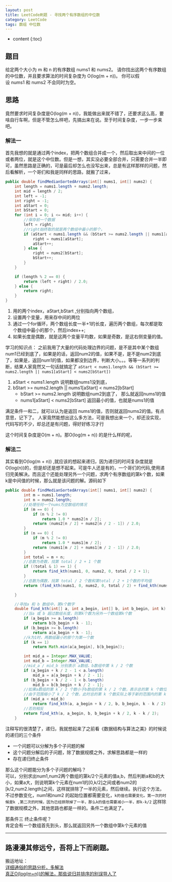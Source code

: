 ```yaml
---
layout: post
title: LeetCode刷题 - 寻找两个有序数组的中位数
category: LeetCode
tags: 数组 中位数
---
```

* content
{:toc}

## 题目
给定两个大小为 m 和 n 的有序数组 nums1 和 nums2。
请你找出这两个有序数组的中位数，并且要求算法的时间复杂度为 O(log(m + n))。
你可以假设 nums1 和 nums2 不会同时为空。

## 思路
竟然要求时间复杂度是O(log(m + n))，我能做出来就不错了，还要求这么高，要啥自行车啊，但是不管怎么样吧，先搞出来在说。至于时间复杂度，一步一步来吧。
### 解法一
首先我想的就是通过两个index，把两个数组合并成一个，然后取出来中间的一位或者两位，就是这个中位数。但是一想，其实没必要全部合并，只需要合并一半即可，虽然思路是正确的，可是最后却怎么也没写出来，总是有这样那样的问题，然后看解析，一个哥们和我是同样的思路，就搬了过来，
```java
public double findMedianSortedArrays(int[] nums1, int[] nums2) {
    int length = nums1.length + nums2.length;
    int mid = length / 2;
    int left = -1;
    int right = -1;
    int aStart = 0;
    int bStart = 0;
    for (int i = 0; i <= mid; i++) {
        //保存前一个数据
        left = right;
        //right始终取的就是两个数组中最小的那个，
        if (aStart < nums1.length && (bStart >= nums2.length || nums1[aStart] < nums2[bStart])) {
            right = nums1[aStart];
            aStart++;
        } else {
            right = nums2[bStart];
            bStart++;
        }
    }

    if (length % 2 == 0) {
        return (left + right) / 2.0;
    } else {
        return right;
    }
}
```
1. 用的两个index，aStart,bStart ,分别指向两个数组，
2. 设置两个变量，用来存中间的两位
3. 通过一个for循环，两个数组长度一半+1的长度，遍历两个数组，每次都是取个数组中最小的那个，然后index++;
4. 如果长度是偶数，就是这两个变量平均数，如果是奇数，是这右侧变量的值。

学习的知识点：
之前我用了大量的代码处理边界的问题，是不是其中某个数组num1已经到底了，如果是的话，返回num2的值，如果不是，是不是num2到底了，如果是，返回num1的值，如果都没到边界，判断大小。。。等等一系列的判断，结果人家竟然又一句话就搞定了
`aStart < nums1.length && (bStart >= nums2.length || nums1[aStart] < nums2[bStart])`
1. aStart < nums1.length 说明数组nums1没到底，
2. bStart >= nums2.length || nums1[aStart] < nums2[bStart]
    * bStart >= nums2.length 说明数组num2到底了， 那么就返回nums1的值
    * nums1[aStart] < nums2[bStart] 返回最小的值，也就是nums1的值   

满足条件一和二，就可以认为是返回 nums1的值，否则就返回nums2的值。有点意思，记下了。
人家竟然能想出这么多方法，可是我想出来一个，却还没实现，代码写的不少，却总还是有问题，得好好练习才行   

这个时间复杂度是O(m + n)。那O(log(m + n)) 的是什么样的呢，
### 解法二
其实看到O(log(m + n)) ,就应该的想起来递归，因为递归的时间复杂度就是O(log(n))的，但是却还是想不起来。可是牛人还是有的，一个哥们的代码,使用递归完美解决。而且这个还能处理另外一个问题，求两个有序数组的第k个数，如果k是中间值的时候，那么就是该问题的解。源码如下
```java
public double findMedianSortedArrays(int[] nums1, int[] nums2) {
        int m = nums1.length;
        int n = nums2.length;
        //处理任何一个nums为空数组的情况
        if (m == 0) {
            if (n % 2 != 0)
                return 1.0 * nums2[n / 2];
            return (nums2[n / 2] + nums2[n / 2 - 1]) / 2.0;
        }
        if (n == 0) {
            if (m % 2 != 0)
                return 1.0 * nums1[m / 2];
            return (nums1[m / 2] + nums1[m / 2 - 1]) / 2.0;
        }
        int total = m + n;
        //总数为奇数，找第 total / 2 + 1 个数
        if ((total & 1) == 1) {
            return find_kth(nums1, 0, nums2, 0, total / 2 + 1);
        }
        //总数为偶数，找第 total / 2 个数和第total / 2 + 1个数的平均值
        return (find_kth(nums1, 0, nums2, 0, total / 2) + find_kth(nums1, 0, nums2, 0, total / 2 + 1)) / 2.0;

    }

    //寻找a 和 b 数组中，第k个数字
    double find_kth(int[] a, int a_begin, int[] b, int b_begin, int k) {
        //当a 或 b 超过数组长度，则第k个数为另外一个数组第k个数
        if (a_begin >= a.length)
            return b[b_begin + k - 1];
        if (b_begin >= b.length)
            return a[a_begin + k - 1];
        //k为1时，两数组最小的那个为第一个数
        if (k == 1)
            return Math.min(a[a_begin], b[b_begin]);

        int mid_a = Integer.MAX_VALUE;
        int mid_b = Integer.MAX_VALUE;
        //mid_a / mid_b 分别表示 a数组、b数组中第 k / 2 个数
        if (a_begin + k / 2 - 1 < a.length)
            mid_a = a[a_begin + k / 2 - 1];
        if (b_begin + k / 2 - 1 < b.length)
            mid_b = b[b_begin + k / 2 - 1];
        //如果a数组的第 k / 2 个数小于b数组的第 k / 2 个数，表示总的第 k 个数位于 a的第k / 2个数的后半段，或者是b的第 k / 2个数的前半段
        //由于范围缩小了 k / 2 个数，此时总的第 k 个数实际上等于新的范围内的第 k - k / 2个数，依次递归
        if (mid_a < mid_b)
            return find_kth(a, a_begin + k / 2, b, b_begin, k - k / 2);
        //否则相反
        return find_kth(a, a_begin, b, b_begin + k / 2, k - k / 2);
    }
```

注释写的很清楚了，递归，我就想起来了之前看《数据结构与算法之美》的时候说的递归的三个条件
* 一个问题可以分解为多个子问题的解
* 这个问题分解后的子问题，除了数据规模之外，求解思路都是一样的
* 存在递归终止条件

那么这个问题能分为多个子问题的解吗？   
可以，分别求出num1,num2两个数组的第k/2个元素的值a,b，然后判断a和b的大小，如果a大，则说明第k个元素在num1的[0,k/2]之间或者num2的[k/2,num2.length]之间，这样就排除了一半的元素，然后继续。执行这个方法，不过参数变化，num1和num2 的起始位置都需要变化，`k的值也需要变化。第一次的时候是k ,第二次的时候，因为已经排除掉了一半，那么k的值也需要减小一半，即k-k/2`  这样除了数据规模之外，其他思路也都是一样的。条件二也满足了。

那条件三 终止条件呢？     
肯定会有一个数组首先到头，那么就返回另外一个数组中第k个元素的值

---
路漫漫其修远兮，吾将上下而刷题。   
---
搬运地址：   
[详细通俗的思路分析，多解法](https://leetcode-cn.com/problems/median-of-two-sorted-arrays/solution/xiang-xi-tong-su-de-si-lu-fen-xi-duo-jie-fa-by-w-2/)   
[真正O(log(m+n))的解法，那些说归并排序的别误导人了](https://leetcode-cn.com/problems/median-of-two-sorted-arrays/solution/zhen-zheng-ologmnde-jie-fa-na-xie-shuo-gui-bing-pa/)
